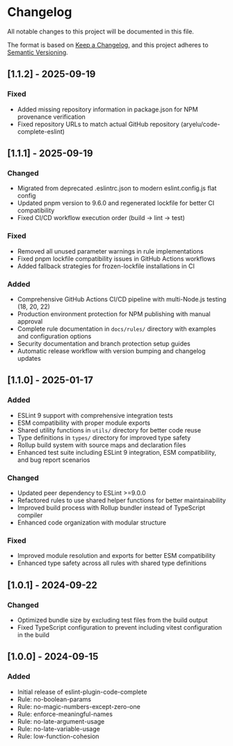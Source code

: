 # Changelog

All notable changes to this project will be documented in this file.

The format is based on [Keep a Changelog](https://keepachangelog.com/en/1.0.0/),
and this project adheres to [Semantic Versioning](https://semver.org/spec/v2.0.0.html).

## [1.1.2] - 2025-09-19

### Fixed
- Added missing repository information in package.json for NPM provenance verification
- Fixed repository URLs to match actual GitHub repository (aryelu/code-complete-eslint)

## [1.1.1] - 2025-09-19

### Changed
- Migrated from deprecated .eslintrc.json to modern eslint.config.js flat config
- Updated pnpm version to 9.6.0 and regenerated lockfile for better CI compatibility
- Fixed CI/CD workflow execution order (build → lint → test)

### Fixed
- Removed all unused parameter warnings in rule implementations
- Fixed pnpm lockfile compatibility issues in GitHub Actions workflows
- Added fallback strategies for frozen-lockfile installations in CI

### Added
- Comprehensive GitHub Actions CI/CD pipeline with multi-Node.js testing (18, 20, 22)
- Production environment protection for NPM publishing with manual approval
- Complete rule documentation in `docs/rules/` directory with examples and configuration options
- Security documentation and branch protection setup guides
- Automatic release workflow with version bumping and changelog updates

## [1.1.0] - 2025-01-17

### Added
- ESLint 9 support with comprehensive integration tests
- ESM compatibility with proper module exports
- Shared utility functions in `utils/` directory for better code reuse
- Type definitions in `types/` directory for improved type safety
- Rollup build system with source maps and declaration files
- Enhanced test suite including ESLint 9 integration, ESM compatibility, and bug report scenarios

### Changed
- Updated peer dependency to ESLint >=9.0.0
- Refactored rules to use shared helper functions for better maintainability
- Improved build process with Rollup bundler instead of TypeScript compiler
- Enhanced code organization with modular structure

### Fixed
- Improved module resolution and exports for better ESM compatibility
- Enhanced type safety across all rules with shared type definitions

## [1.0.1] - 2024-09-22

### Changed
- Optimized bundle size by excluding test files from the build output
- Fixed TypeScript configuration to prevent including vitest configuration in the build

## [1.0.0] - 2024-09-15

### Added
- Initial release of eslint-plugin-code-complete
- Rule: no-boolean-params
- Rule: no-magic-numbers-except-zero-one
- Rule: enforce-meaningful-names
- Rule: no-late-argument-usage
- Rule: no-late-variable-usage
- Rule: low-function-cohesion 